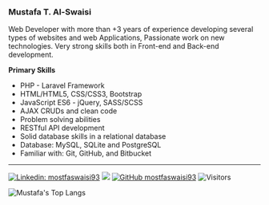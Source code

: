 <h3>Mustafa T. Al-Swaisi</h3>
<p>
Web Developer with more than +3 years of experience developing several types of websites and web Applications, Passionate work on new technologies. Very strong skills both in Front-end and Back-end development.
</p>

<b>Primary Skills</b>

<ul>
  <li>PHP - Laravel Framework</li>
  <li>HTML/HTML5, CSS/CSS3, Bootstrap</li>
  <li>JavaScript ES6 - jQuery, SASS/SCSS</li>
  <li>AJAX CRUDs and clean code</li>
  <li>Problem solving abilities</li>
  <li>RESTful API development</li>
  <li>Solid database skills in a relational database</li>
  <li>Database: MySQL, SQLite and PostgreSQL</li>
  <li>Familiar with: Git, GitHub, and Bitbucket</li>
</ul>

<hr>

[![Linkedin: mostfaswaisi93](https://img.shields.io/badge/-mostfaswaisi93-blue?style=flat-square&logo=Linkedin&logoColor=white&link=https://www.linkedin.com/in/mostfaswaisi93/)](https://www.linkedin.com/in/mostfaswaisi93/)
[![](https://img.shields.io/badge/Gmail-mostfaswaisi93-red)](mailto:mostfaswaisi93@gmail.com)
[![GitHub mostfaswaisi93](https://img.shields.io/github/followers/mostfaswaisi93?label=follow&style=social)](https://github.com/mostfaswaisi93)
![Visitors](https://visitor-badge.laobi.icu/badge?page_id=mostfaswaisi93.mostfaswaisi93)

![Mustafa's Top Langs](https://github-readme-stats.vercel.app/api/top-langs/?username=mostfaswaisi93&layout=compact)
